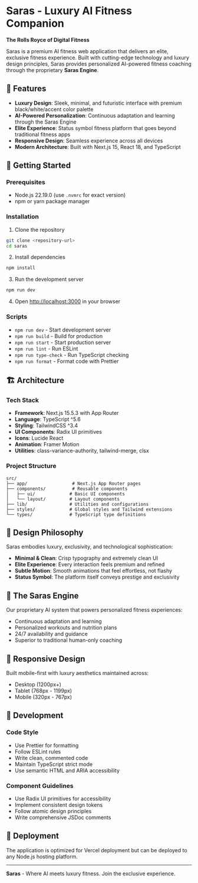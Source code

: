 # Saras - Luxury AI Fitness Companion

**The Rolls Royce of Digital Fitness**

Saras is a premium AI fitness web application that delivers an elite, exclusive fitness experience. Built with cutting-edge technology and luxury design principles, Saras provides personalized AI-powered fitness coaching through the proprietary **Saras Engine**.

## 🌟 Features

- **Luxury Design**: Sleek, minimal, and futuristic interface with premium black/white/accent color palette
- **AI-Powered Personalization**: Continuous adaptation and learning through the Saras Engine
- **Elite Experience**: Status symbol fitness platform that goes beyond traditional fitness apps
- **Responsive Design**: Seamless experience across all devices
- **Modern Architecture**: Built with Next.js 15, React 18, and TypeScript

## 🚀 Getting Started

### Prerequisites

- Node.js 22.19.0 (use `.nvmrc` for exact version)
- npm or yarn package manager

### Installation

1. Clone the repository
```bash
git clone <repository-url>
cd saras
```

2. Install dependencies
```bash
npm install
```

3. Run the development server
```bash
npm run dev
```

4. Open [http://localhost:3000](http://localhost:3000) in your browser

### Scripts

- `npm run dev` - Start development server
- `npm run build` - Build for production
- `npm run start` - Start production server
- `npm run lint` - Run ESLint
- `npm run type-check` - Run TypeScript checking
- `npm run format` - Format code with Prettier

## 🏗️ Architecture

### Tech Stack

- **Framework**: Next.js 15.5.3 with App Router
- **Language**: TypeScript ^5.6
- **Styling**: TailwindCSS ^3.4
- **UI Components**: Radix UI primitives
- **Icons**: Lucide React
- **Animation**: Framer Motion
- **Utilities**: class-variance-authority, tailwind-merge, clsx

### Project Structure

```
src/
├── app/                 # Next.js App Router pages
├── components/          # Reusable components
│   ├── ui/             # Basic UI components
│   └── layout/         # Layout components
├── lib/                # Utilities and configurations
├── styles/             # Global styles and Tailwind extensions
└── types/              # TypeScript type definitions
```

## 🎨 Design Philosophy

Saras embodies luxury, exclusivity, and technological sophistication:

- **Minimal & Clean**: Crisp typography and extremely clean UI
- **Elite Experience**: Every interaction feels premium and refined
- **Subtle Motion**: Smooth animations that feel effortless, not flashy
- **Status Symbol**: The platform itself conveys prestige and exclusivity

## 🤖 The Saras Engine

Our proprietary AI system that powers personalized fitness experiences:

- Continuous adaptation and learning
- Personalized workouts and nutrition plans
- 24/7 availability and guidance
- Superior to traditional human-only coaching

## 📱 Responsive Design

Built mobile-first with luxury aesthetics maintained across:
- Desktop (1200px+)
- Tablet (768px - 1199px)
- Mobile (320px - 767px)

## 🔧 Development

### Code Style

- Use Prettier for formatting
- Follow ESLint rules
- Write clean, commented code
- Maintain TypeScript strict mode
- Use semantic HTML and ARIA accessibility

### Component Guidelines

- Use Radix UI primitives for accessibility
- Implement consistent design tokens
- Follow atomic design principles
- Write comprehensive JSDoc comments

## 🚀 Deployment

The application is optimized for Vercel deployment but can be deployed to any Node.js hosting platform.

---

**Saras** - Where AI meets luxury fitness. Join the exclusive experience.
